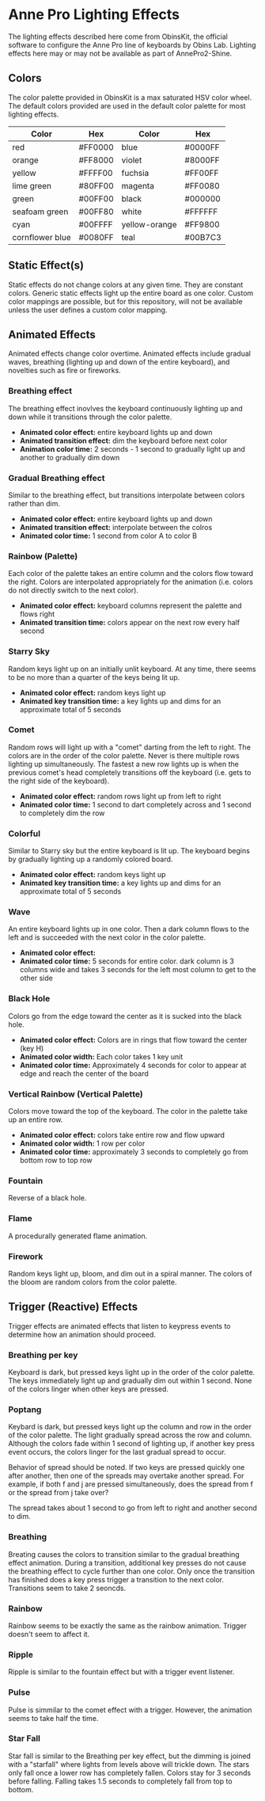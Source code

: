 # Anne Pro Lighting Effects

The lighting effects described here come from ObinsKit, the official software to
configure the Anne Pro line of keyboards by Obins Lab. Lighting effects here may
or may not be available as part of AnnePro2-Shine.

## Colors

The color palette provided in ObinsKit is a max saturated HSV color wheel. The
default colors provided are used in the default color palette for most lighting
effects.

| Color           | Hex     | Color           | Hex     |
|-----------------|---------|-----------------|---------|
| red             | #FF0000 | blue            | #0000FF |
| orange          | #FF8000 | violet          | #8000FF |
| yellow          | #FFFF00 | fuchsia         | #FF00FF |
| lime green      | #80FF00 | magenta         | #FF0080 |
| green           | #00FF00 | black           | #000000 |
| seafoam green   | #00FF80 | white           | #FFFFFF |
| cyan            | #00FFFF | yellow-orange   | #FF9800 |
| cornflower blue | #0080FF | teal            | #00B7C3 |

## Static Effect(s)

Static effects do not change colors at any given time. They are constant colors.
Generic static effects light up the entire board as one color. Custom color
mappings are possible, but for this repository, will not be available unless the
user defines a custom color mapping.

## Animated Effects

Animated effects change color overtime. Animated effects include gradual waves,
breathing (lighting up and down of the entire keyboard), and novelties such as
fire or fireworks.

### Breathing effect

The breathing effect inovlves the keyboard continuously lighting up and down
while it transitions through the color palette.

* **Animated color effect:** entire keyboard lights up and down
* **Animated transition effect:** dim the keyboard before next color
* **Animation color time:** 2 seconds - 1 second to gradually light up and
  another to gradually dim down

### Gradual Breathing effect

Similar to the breathing effect, but transitions interpolate between colors
rather than dim.

* **Animated color effect:** entire keyboard lights up and down
* **Animated transition effect:** interpolate between the colros
* **Animated color time:** 1 second from color A to color B

### Rainbow (Palette)

Each color of the palette takes an entire column and the colors flow toward the
right. Colors are interpolated appropriately for the animation (i.e. colors do
not directly switch to the next color).

* **Animated color effect:** keyboard columns represent the palette and flows
  right
* **Animated transition time:** colors appear on the next row every half second

### Starry Sky

Random keys light up on an initially unlit keyboard. At any time, there seems to
be no more than a quarter of the keys being lit up.

* **Animated color effect:** random keys light up
* **Animated key transition time:** a key lights up and dims for an approximate
  total of 5 seconds

### Comet

Random rows will light up with a "comet" darting from the left to right. The
colors are in the order of the color palette. Never is there multiple rows
lighting up simultaneously. The fastest a new row lights up is when the previous
comet's head completely transitions off the keyboard (i.e. gets to the right
side of the keyboard).

* **Animated color effect:** random rows light up from left to right
* **Animated color time:** 1 second to dart completely across and 1 second to
  completely dim the row

### Colorful

Similar to Starry sky but the entire keyboard is lit up. The keyboard begins
by gradually lighting up a randomly colored board.

* **Animated color effect:** random keys light up
* **Animated key transition time:** a key lights up and dims for an approximate
  total of 5 seconds

### Wave

An entire keyboard lights up in one color. Then a dark column flows to the left
and is succeeded with the next color in the color palette.

* **Animated color effect:**
* **Animated color time:** 5 seconds for entire color. dark column is 3 columns
  wide and takes 3 seconds for the left most column to get to the other side

### Black Hole

Colors go from the edge toward the center as it is sucked into the black hole.

* **Animated color effect:** Colors are in rings that flow toward the center
  (key H)
* **Animated color width:** Each color takes 1 key unit
* **Animated color time:** Approximately 4 seconds for color to appear at edge 
  and reach the center of the board

### Vertical Rainbow (Vertical Palette)

Colors move toward the top of the keyboard. The color in the palette take up an
entire row.

* **Animated color effect:** colors take entire row and flow upward
* **Animated color width:** 1 row per color
* **Animated color time:** approximately 3 seconds to completely go from bottom
  row to top row

### Fountain

Reverse of a black hole.

### Flame

A procedurally generated flame animation.

### Firework

Random keys light up, bloom, and dim out in a spiral manner. The colors of the
bloom are random colors from the color palette.

## Trigger (Reactive) Effects

Trigger effects are animated effects that listen to keypress events to determine
how an animation should proceed.

### Breathing per key

Keyboard is dark, but pressed keys light up in the order of the color palette.
The keys immediately light up and gradually dim out within 1 second. None of the
colors linger when other keys are pressed.

### Poptang

Keybard is dark, but pressed keys light up the column and row in the order of
the color palette. The light gradually spread across the row and column.
Although the colors fade within 1 second of lighting up, if another key press
event occurs, the colors linger for the last gradual spread to occur.

Behavior of spread should be noted. If two keys are pressed quickly one after
another, then one of the spreads may overtake another spread. For example, if
both f and j are pressed simultaneously, does the spread from f or the spread
from j take over?

The spread takes about 1 second to go from left to right and another second to
dim.

### Breathing

Breating causes the colors to transition similar to the gradual breathing effect
animation. During a transition, additional key presses do not cause the
breathing effect to cycle further than one color. Only once the transition has 
finished does a key press trigger a transition to the next color. Transitions
seem to take 2 seoncds.

### Rainbow

Rainbow seems to be exactly the same as the rainbow animation. Trigger doesn't
seem to affect it.

### Ripple

Ripple is similar to the fountain effect but with a trigger event listener.

### Pulse

Pulse is simmilar to the comet effect with a trigger. However, the animation
seems to take half the time.

### Star Fall

Star fall is similar to the Breathing per key effect, but the dimming is joined
with a "starfall" where lights from levels above will trickle down. The stars
only fall once a lower row has completely fallen. Colors stay for 3 seconds
before falling. Falling takes 1.5 seconds to completely fall from top to bottom.